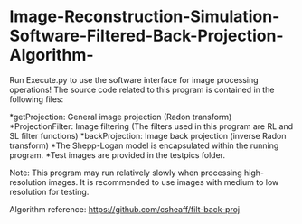 # Image-Reconstruction-Simulation-Software-Filtered-Back-Projection-Algorithm-

Run Execute.py to use the software interface for image processing operations! The source code related to this program is contained in the following files:

*getProjection: General image projection (Radon transform)
*ProjectionFilter: Image filtering (The filters used in this program are RL and SL filter functions)
*backProjection: Image back projection (inverse Radon transform)
*The Shepp-Logan model is encapsulated within the running program.
*Test images are provided in the testpics folder.

Note: This program may run relatively slowly when processing high-resolution images. It is recommended to use images with medium to low resolution for testing.

Algorithm reference: https://github.com/csheaff/filt-back-proj
